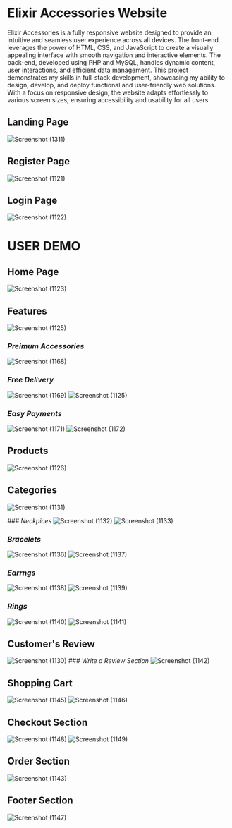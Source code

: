 # Elixir Accessories Website
Elixir Accessories is a fully responsive website designed to provide an intuitive and seamless user experience across all devices. The front-end leverages the power of HTML, CSS, and JavaScript to create a visually appealing interface with smooth navigation and interactive elements. The back-end, developed using PHP and MySQL, handles dynamic content, user interactions, and efficient data management. This project demonstrates my skills in full-stack development, showcasing my ability to design, develop, and deploy functional and user-friendly web solutions. With a focus on responsive design, the website adapts effortlessly to various screen sizes, ensuring accessibility and usability for all users.
## Landing Page
![Screenshot (1311)](https://user-images.githubusercontent.com/83781242/224623144-5705535d-71d8-4fa3-9934-bbe1b021d6c6.png)

## Register Page
![Screenshot (1121)](https://github.com/user-attachments/assets/9307a26a-e71e-48f5-a310-9c6099106134)

## Login Page 
![Screenshot (1122)](https://github.com/user-attachments/assets/a910984f-849a-465d-b8c0-1860ef9bed35)

# **USER DEMO**
## Home Page
![Screenshot (1123)](https://github.com/user-attachments/assets/285653a8-02d3-4d6e-b240-577d940b6da9)

## Features
![Screenshot (1125)](https://github.com/user-attachments/assets/8ff85bfc-7b59-49ae-9d88-d3a8aacc2828)

### *Preimum Accessories*
![Screenshot (1168)](https://github.com/user-attachments/assets/7d9f247a-b921-4d9f-b481-bc4bc4da5e61)

### *Free Delivery*
![Screenshot (1169)](https://github.com/user-attachments/assets/a83207f5-2b8e-435c-83ad-64eabefbbfe2)
![Screenshot (1125)](https://github.com/user-attachments/assets/2d775b16-c475-43b8-aee8-fade515a627e)

### *Easy Payments*
![Screenshot (1171)](https://github.com/user-attachments/assets/2a454620-7daa-4c9d-9a67-8e8ff261039e)
![Screenshot (1172)](https://github.com/user-attachments/assets/cf91d131-2ca7-48e7-8be6-41af39057b90)

## Products
![Screenshot (1126)](https://github.com/user-attachments/assets/e6b27c9c-369a-4832-a575-b55919aacada)

## Categories
![Screenshot (1131)](https://github.com/user-attachments/assets/912bb8f7-d9df-4036-9474-46a47d14f50f)

*### Neckpices*
![Screenshot (1132)](https://github.com/user-attachments/assets/a66b8159-818c-42a5-a924-667210752199)
![Screenshot (1133)](https://github.com/user-attachments/assets/6abc5fba-9c03-4a62-a3ba-76944752a3ab)

### *Bracelets*
![Screenshot (1136)](https://github.com/user-attachments/assets/03e99492-a6d8-4377-8315-9857f9241ade)
![Screenshot (1137)](https://github.com/user-attachments/assets/7109963b-27b6-4981-9f04-b5688cf9c66b)

### *Earrngs*
![Screenshot (1138)](https://github.com/user-attachments/assets/99371a26-c384-4ae3-98ff-a3a8af93d8b4)
![Screenshot (1139)](https://github.com/user-attachments/assets/af4956a7-1991-400d-b61e-343d322d867a)

### *Rings*
![Screenshot (1140)](https://github.com/user-attachments/assets/e674c504-b9c3-429f-aafc-70c0c1bd2b6c)
![Screenshot (1141)](https://github.com/user-attachments/assets/0e37a08e-827d-4382-9a3e-e03be91d7004)

## Customer's Review
![Screenshot (1130)](https://github.com/user-attachments/assets/8205b2e5-5f7d-47c6-b72a-e9a39b791b2f)
*### Write a Review Section*
![Screenshot (1142)](https://github.com/user-attachments/assets/bc8d7a5e-71c3-4a3c-9722-014e27fdc80b)

## Shopping Cart
![Screenshot (1145)](https://github.com/user-attachments/assets/88ee425b-d46d-4dfc-ae7e-82698cf0a55d)
![Screenshot (1146)](https://github.com/user-attachments/assets/cc1c4a75-167a-4d3d-ab12-56b3b46172f7)

## Checkout Section
![Screenshot (1148)](https://github.com/user-attachments/assets/ab768287-294e-4e2d-82a3-d3b933dcf7d7)
![Screenshot (1149)](https://github.com/user-attachments/assets/944a4eba-ad21-46ec-acbc-01a1a2b5bbbf)

## Order Section
![Screenshot (1143)](https://github.com/user-attachments/assets/3ae465b4-bab7-406c-bf08-abbf164e29a0)

## Footer Section
![Screenshot (1147)](https://github.com/user-attachments/assets/8131cd20-9f1d-4a35-9b3d-d935a467a0d2)






